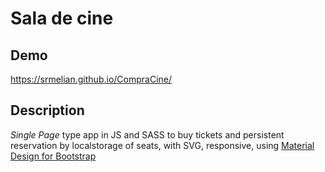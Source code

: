 # Sala de cine

## Demo
https://srmelian.github.io/CompraCine/

## Description
*Single Page* type app in JS and SASS to buy tickets and persistent reservation by localstorage of seats, with SVG, responsive, using [Material Design for Bootstrap](https://mdbootstrap.com/)
